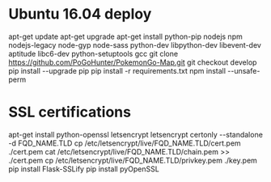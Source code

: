 Ubuntu 16.04 deploy
===================
apt-get update
apt-get upgrade
apt-get install python-pip nodejs npm nodejs-legacy node-gyp node-sass python-dev libpython-dev libevent-dev aptitude libc6-dev python-setuptools gcc
git clone https://github.com/PoGoHunter/PokemonGo-Map.git
git checkout develop
pip install --upgrade pip
pip install -r requirements.txt
npm install --unsafe-perm


SSL certifications
==================
apt-get install python-openssl letsencrypt
letsencrypt certonly --standalone -d FQD_NAME.TLD
cp /etc/letsencrypt/live/FQD_NAME.TLD/cert.pem ./cert.pem
cat /etc/letsencrypt/live/FQD_NAME.TLD/chain.pem >> ./cert.pem
cp /etc/letsencrypt/live/FQD_NAME.TLD/privkey.pem ./key.pem
pip install Flask-SSLify
pip install pyOpenSSL

